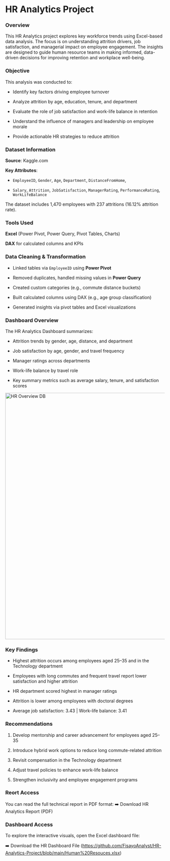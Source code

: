# HR Analytics Project

### Overview

This HR Analytics project explores key workforce trends using Excel-based data analysis. The focus is on understanding attrition drivers, job satisfaction, and managerial impact on employee engagement. The insights are designed to guide human resource teams in making informed, data-driven decisions for improving retention and workplace well-being.

### Objective

This analysis was conducted to:

- Identify key factors driving employee turnover

- Analyze attrition by age, education, tenure, and department

- Evaluate the role of job satisfaction and work-life balance in retention

- Understand the influence of managers and leadership on employee morale

- Provide actionable HR strategies to reduce attrition

### Dataset Information

**Source**: Kaggle.com

**Key Attributes**:

- `EmployeeID`, `Gender`, `Age`, `Department`, `DistanceFromHome`,

- `Salary`, `Attrition`, `JobSatisfaction`, `ManagerRating`, `PerformanceRating`, `WorkLifeBalance`

The dataset includes 1,470 employees with 237 attritions (16.12% attrition rate).

### Tools Used

**Excel** (Power Pivot, Power Query, Pivot Tables, Charts)

**DAX** for calculated columns and KPIs

### Data Cleaning & Transformation

- Linked tables via `EmployeeID` using **Power Pivot**

- Removed duplicates, handled missing values in **Power Query**

- Created custom categories (e.g., commute distance buckets)

- Built calculated columns using DAX (e.g., age group classification)

- Generated insights via pivot tables and Excel visualizations

### Dashboard Overview

The HR Analytics Dashboard summarizes:

- Attrition trends by gender, age, distance, and department

- Job satisfaction by age, gender, and travel frequency

- Manager ratings across departments

- Work-life balance by travel role

- Key summary metrics such as average salary, tenure, and satisfaction scores
  
<img width="1850" height="778" alt="HR Overview DB" src="https://github.com/user-attachments/assets/817cde26-e93d-4295-a9b1-26122a00b534" />

### Key Findings

- Highest attrition occurs among employees aged 25–35 and in the Technology department

- Employees with long commutes and frequent travel report lower satisfaction and higher attrition

- HR department scored highest in manager ratings

- Attrition is lower among employees with doctoral degrees

- Average job satisfaction: 3.43 | Work-life balance: 3.41

### Recommendations

1. Develop mentorship and career advancement for employees aged 25–35

2. Introduce hybrid work options to reduce long commute-related attrition

3. Revisit compensation in the Technology department

4. Adjust travel policies to enhance work-life balance

5. Strengthen inclusivity and employee engagement programs

### Reort Access

You can read the full technical report in PDF format:
➡️ Download HR Analytics Report (PDF)

### Dashboard Access

To explore the interactive visuals, open the Excel dashboard file:

➡️ Download the HR Dashboard File (https://github.com/FisayoAnalyst/HR-Analytics-Project/blob/main/Human%20Resouces.xlsx)

